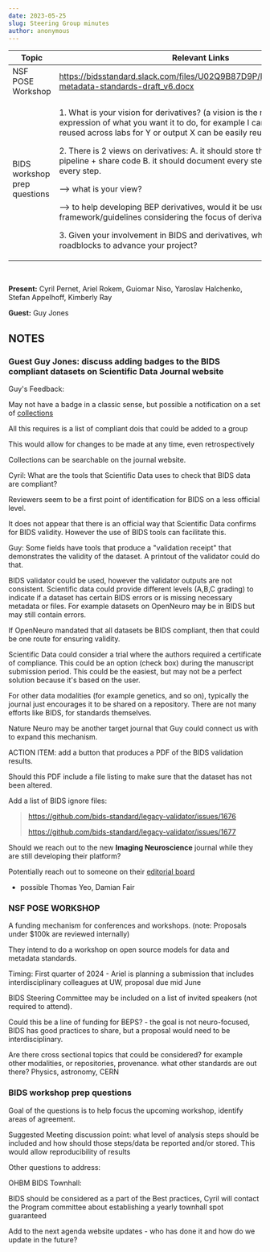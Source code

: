 ```yaml
---
date: 2023-05-25
slug: Steering Group minutes
author: anonymous
---
```


<!-- more -->

<table>
 <thead>
  <tr class="header">
   <th>
    <strong>
     Topic
    </strong>
   </th>
   <th>
    <strong>
     Relevant Links
    </strong>
   </th>
  </tr>
 </thead>
 <tbody>
  <tr class="odd">
   <td>
    NSF POSE Workshop
   </td>
   <td>
    <a href="https://bidsstandard.slack.com/files/U02Q9B87D9P/F057GT2JDEU/data-metadata-standards-draft_v6.docx">
     <span class="underline">
      https://bidsstandard.slack.com/files/U02Q9B87D9P/F057GT2JDEU/data-metadata-standards-draft_v6.docx
     </span>
    </a>
   </td>
  </tr>
  <tr class="even">
   <td>
    BIDS workshop prep questions
   </td>
   <td>
    <p>
     1. What is your vision for derivatives? (a vision is the non technical expression of what you want it to do, for example I can see output X being reused across labs for Y or output X can be easily reused by ML experts)
    </p>
    <p>
     2. There is 2 views on derivatives: A. it should store the outcome of a pipeline + share code B. it should document every steps, and thus store every step.
    </p>
    <p>
     --&gt; what is your view?
    </p>
    <p>
     --&gt; to help developing BEP derivatives, would it be useful to have a framework/guidelines considering the focus of derivatives like reusage?
    </p>
    <p>
     3. Given your involvement in BIDS and derivatives, what is/are the current roadblocks to advance your project?
    </p>
   </td>
  </tr>
 </tbody>
</table>

<br>

**Present:** Cyril Pernet, Ariel Rokem, Guiomar Niso, Yaroslav
Halchenko, Stefan Appelhoff, Kimberly Ray

**Guest:** Guy Jones

## NOTES

### Guest Guy Jones: discuss adding badges to the BIDS compliant datasets on Scientific Data Journal website

Guy's Feedback:

May not have a badge in a classic sense, but possible a notification on
a set of
[collections](https://www.nature.com/sdata/collections)

All this requires is a list of compliant dois that could be added to a
group

This would allow for changes to be made at any time, even
retrospectively

Collections can be searchable on the journal website.

Cyril: What are the tools that Scientific Data uses to check that BIDS
data are compliant?

Reviewers seem to be a first point of identification for BIDS on a less
official level.

It does not appear that there is an official way that Scientific Data
confirms for BIDS validity. However the use of BIDS tools can facilitate
this.

Guy: Some fields have tools that produce a "validation receipt" that
demonstrates the validity of the dataset. A printout of the validator
could do that.

BIDS validator could be used, however the validator outputs are not
consistent. Scientific data could provide different levels (A,B,C
grading) to indicate if a dataset has certain BIDS errors or is missing
necessary metadata or files. For example datasets on OpenNeuro may be in
BIDS but may still contain errors.

If OpenNeuro mandated that all datasets be BIDS compliant, then that
could be one route for ensuring validity.

Scientific Data could consider a trial where the authors required a
certificate of compliance. This could be an option (check box) during
the manuscript submission period. This could be the easiest, but may not
be a perfect solution because it\'s based on the user.

For other data modalities (for example genetics, and so on), typically the journal
just encourages it to be shared on a repository. There are not many
efforts like BIDS, for standards themselves.

Nature Neuro may be another target journal that Guy could connect us
with to expand this mechanism.

ACTION ITEM: add a button that produces a PDF of the BIDS validation
results.

Should this PDF include a file listing to make sure that the dataset has
not been altered.

Add a list of BIDS ignore files:

> <https://github.com/bids-standard/legacy-validator/issues/1676>
>
> <https://github.com/bids-standard/legacy-validator/issues/1677>

Should we reach out to the new **Imaging Neuroscience** journal while
they are still developing their platform?

Potentially reach out to someone on their [editorial board](https://direct.mit.edu/imag/pages/editorial-info)

-   possible Thomas Yeo, Damian Fair

### NSF POSE WORKSHOP

A funding mechanism for conferences and workshops. (note: Proposals
under \$100k are reviewed internally)

They intend to do a workshop on open source models for data and metadata
standards.

Timing: First quarter of 2024 - Ariel is planning a submission that
includes interdisciplinary colleagues at UW, proposal due mid June

BIDS Steering Committee may be included on a list of invited speakers
(not required to attend).

Could this be a line of funding for BEPS? - the goal is not
neuro-focused, BIDS has good practices to share, but a proposal would
need to be interdisciplinary.

Are there cross sectional topics that could be considered? for example other
modalities, or repositories, provenance. what other standards are out
there? Physics, astronomy, CERN

### BIDS workshop prep questions

Goal of the questions is to help focus the upcoming workshop, identify
areas of agreement.

Suggested Meeting discussion point: what level of analysis steps should
be included and how should those steps/data be reported and/or stored.
This would allow reproducibility of results

Other questions to address:

OHBM BIDS Townhall:

BIDS should be considered as a part of the Best practices, Cyril will
contact the Program committee about establishing a yearly townhall spot
guaranteed

Add to the next agenda website updates - who has done it and how do we
update in the future?
